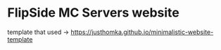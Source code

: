 # FlipSide MC Servers website

template that used -> https://justhomka.github.io/minimalistic-website-template
